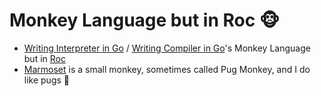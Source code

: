 # Monkey Language but in Roc 🐵
* [Writing Interpreter in Go](https://interpreterbook.com/) / [Writing Compiler in Go](https://compilerbook.com/)'s Monkey Language but in [Roc](https://www.roc-lang.org/)
* [Marmoset](https://en.wikipedia.org/wiki/Marmoset) is a small monkey, sometimes called Pug Monkey, and I do like pugs 🙈
